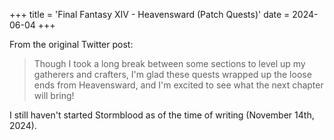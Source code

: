 +++
title = 'Final Fantasy XIV - Heavensward (Patch Quests)'
date = 2024-06-04
+++

<!--more-->

From the original Twitter post:

> Though I took a long break between some sections to level up my gatherers and crafters, I'm glad these quests wrapped up the loose ends from Heavensward, and I'm excited to see what the next chapter will bring!

I still haven't started Stormblood as of the time of writing (November 14th, 2024).
